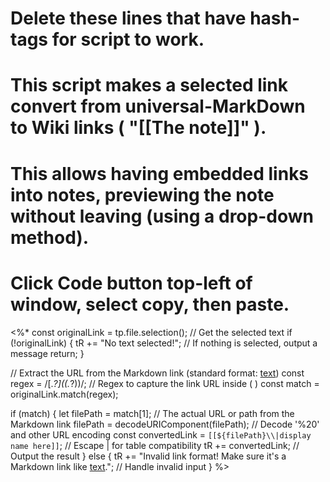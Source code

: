 # Delete these lines that have hash-tags for script to work.
# This script makes a selected link convert from universal-MarkDown to Wiki links ( "[[The note]]" ).
# This allows having embedded links into notes, previewing the note without leaving (using a drop-down method).

# Click Code button top-left of window, select copy, then paste.

<%*
const originalLink = tp.file.selection(); // Get the selected text
if (!originalLink) {
    tR += "No text selected!"; // If nothing is selected, output a message
    return;
}

// Extract the URL from the Markdown link (standard format: [text](url))
const regex = /\[.*?\]\((.*?)\)/; // Regex to capture the link URL inside ( )
const match = originalLink.match(regex);

if (match) {
    let filePath = match[1]; // The actual URL or path from the Markdown link
    filePath = decodeURIComponent(filePath); // Decode '%20' and other URL encoding
    const convertedLink = `[[${filePath}\\|display name here]]`; // Escape | for table compatibility
    tR += convertedLink; // Output the result
} else {
    tR += "Invalid link format! Make sure it's a Markdown link like [text](url)."; // Handle invalid input
}
%>
